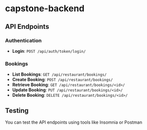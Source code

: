 # capstone-backend

## API Endpoints

### Authentication

- **Login**: `POST /api/auth/token/login/`

### Bookings

- **List Bookings**: `GET /api/restaurant/bookings/`
- **Create Booking**: `POST /api/restaurant/bookings/`
- **Retrieve Booking**: `GET /api/restaurant/bookings/<id>/`
- **Update Booking**: `PUT /api/restaurant/bookings/<id>/`
- **Delete Booking**: `DELETE /api/restaurant/bookings/<id>/`

## Testing

You can test the API endpoints using tools like Insomnia or Postman
